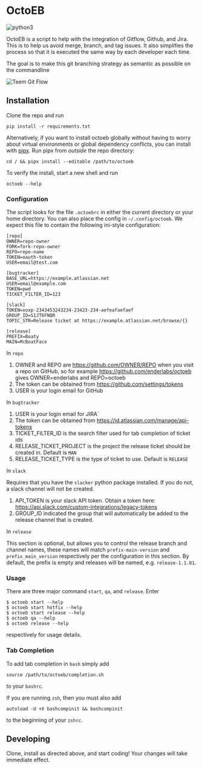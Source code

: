 OctoEB
======
![python3](https://caniusepython3.com/check/c87b915f-dfb4-42eb-b0f2-ed5790a049ec.svg?style=flat)

OctoEB is a script to help with the integration of Gitflow, Github, and Jira.
This is to help us avoid merge, branch, and tag issues. It also
simplifies the process so that it is executed the same way by each developer
each time.


The goal is to make this git branching strategy as semantic as possible on the commandline

![Teem Git Flow](https://s3-us-west-2.amazonaws.com/eventboard-docs/Teem+GitFlow+-+Page+1.png)

## Installation
Clone the repo and run

    pip install -r requirements.txt
    
Alternatively, if you want to install octoeb globally without having to worry
about virtual environments or global dependency conflicts, you can install with
[pipx](https://pypi.org/project/pipx/). Run pipx from *outside* the repo directory:
    
    cd / && pipx install --editable /path/to/octoeb

To verify the install, start a new shell and run

    octoeb --help


### Configuration
The script looks for the file `.octoebrc` in either the current directory or
your home directory.  You can also place the config in `~/.config/octoeb`.  We
expect this file to contain the following ini-style configuration:


    [repo]
    OWNER=repo-owner
    FORK=fork-repo-owner
    REPO=repo-name
    TOKEN=oauth-token
    USER=email@test.com

    [bugtracker]
    BASE_URL=https://example.atlassian.net
    USER=email@example.com
    TOKEN=pwd
    TICKET_FILTER_ID=123

    [slack]
    TOKEN=xoxp-2343453243234-23423-234-aefeafaefaef
    GROUP_ID=S1JT6FNQR
    TOPIC_STR=Release ticket at https://example.atlassian.net/browse/{}

    [release]
    PREFIX=Boaty
    MAIN=McBoatFace

In `repo`

1. OWNER and REPO are https://github.com/OWNER/REPO when you visit a repo on
   GitHub, so for example https://github.com/enderlabs/octoeb gives
   OWNER=enderlabs and REPO=octoeb
2. The token can be obtained from https://github.com/settings/tokens
3. USER is your login email for GitHub

In `bugtracker`

1. USER is your login email for JIRA`
2. The token can be obtained from https://id.atlassian.com/manage/api-tokens
3. TICKET_FILTER_ID is the search filter used for tab completion of ticket ids
4. RELEASE_TICKET_PROJECT is the project the release ticket should be created
   in.  Default is `MAN`
5. RELEASE_TICKET_TYPE is the type of ticket to use.  Default is `RELEASE`

In `slack`

Requires that you have the `slacker` python package installed.  If you do not,
a slack channel will not be created.

1. API_TOKEN is your slack API token. Obtain a token here:
   https://api.slack.com/custom-integrations/legacy-tokens
2. GROUP_ID indicated the group that will automatically be added to the
   release channel that is created.

In `release`

This section is optional, but allows you to control the release branch and
channel names, these names will match `prefix-main-version` and
`prefix_main_version` respectively per the configuration in this section.
By default, the prefix is empty and releases will be named, e.g.
`release-1.1.01`.

### Usage
There are three major command `start`, `qa`, and `release`. Enter

    $ octoeb start --help
    $ octoeb start hotfix --help
    $ octoeb start release --help
    $ octoeb qa --help
    $ octoeb release --help

respectively for usage details.

### Tab Completion
To add tab completion in `bash` simply add

    source /path/to/octoeb/completion.sh

to your `bashrc`.

If you are running `zsh`, then you must also add

    autoload -U +X bashcompinit && bashcompinit

to the beginning of your `zshrc`.


## Developing
Clone, install as directed above, and start coding! Your changes will take
immediate effect.
